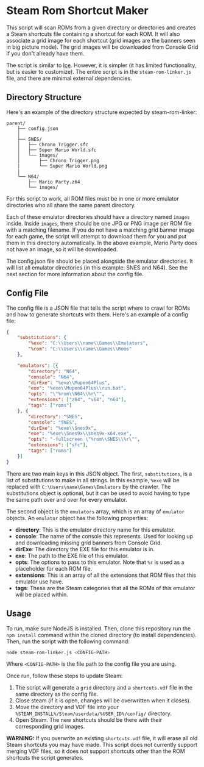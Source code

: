# Steam Rom Shortcut Maker

This script will scan ROMs from a given directory or directories and creates a Steam shortcuts file containing a shortcut for each ROM. It will also associate a grid image for each shortcut (grid images are the banners seen in big picture mode). The grid images will be downloaded from Console Grid if you don't already have them.

The script is similar to [Ice](https://scottrice.github.io/Ice/). However, it is simpler (it has limited functionality, but is easier to customize). The entire script is in the `steam-rom-linker.js` file, and there are minimal external dependencies.

## Directory Structure

Here's an example of the directory structure expected by steam-rom-linker:

```
parent/
    ├── config.json
    │
    ├── SNES/
    │   ├── Chrono Trigger.sfc
    │   ├── Super Mario World.sfc
    │   └── images/
    │       ├── Chrono Trigger.png
    |       └── Super Mario World.png
    |
    └── N64/
        ├── Mario Party.z64
        └── images/
```

For this script to work, all ROM files must be in one or more emulator directories who all share the same parent directory.

Each of these emulator directories should have a directory named `images` inside. Inside `images`, there should be one JPG or PNG image per ROM file with a matching filename. If you do not have a matching grid banner image for each game, the script will attempt to download them for you and put them in this directory automatically. In the above example, Mario Party does not have an image, so it will be downloaded.

The config.json file should be placed alongside the emulator directories. It will list all emulator directories (in this example: SNES and N64). See the next section for more information about the config file.


## Config File

The config file is a JSON file that tells the script where to crawl for ROMs and how to generate shortcuts with them. Here's an example of a config file:

```json
{
    "substitutions": {
        "%exe": "C:\\Users\\name\\Games\\Emulators",
        "%rom": "C:\\Users\\name\\Games\\Roms"
    },

    "emulators": [{
        "directory": "N64",
        "console": "N64",
        "dirExe": "%exe\\Mupen64Plus",
        "exe": "%exe\\Mupen64Plus\\run.bat",
        "opts": "\"%rom\\N64\\%r\"",
        "extensions": ["z64", "v64", "n64"],
        "tags": ["roms"]
    }, {
        "directory": "SNES",
        "console": "SNES",
        "dirExe": "%exe\\Snes9x",
        "exe": "%exe\\Snes9x\\snes9x-x64.exe",
        "opts": "-fullscreen \"%rom\\SNES\\%r\"",
        "extensions": ["sfc"],
        "tags": ["roms"]
    }]
}
```

There are two main keys in this JSON object. The first, `substitutions`, is a list of substitutions to make in all strings. In this example, `%exe` will be replaced with `C:\Users\name\Games\Emulators` by the crawler. The substitutions object is optional, but it can be used to avoid having to type the same path over and over for every emulator.

The second object is the `emulators` array, which is an array of `emulator` objects. An `emulator` object has the following properties:

* **directory**: This is the emulator directory name for this emulator.
* **console**: The name of the console this represents. Used for looking up and downloading missing grid banners from Console Grid.
* **dirExe**: The directory the EXE file for this emulator is in.
* **exe**: The path to the EXE file of this emulator.
* **opts**: The options to pass to this emulator. Note that `%r` is used as a placeholder for each ROM file.
* **extensions**: This is an array of all the extensions that ROM files that this emulator use have.
* **tags**: These are the Steam categories that all the ROMs of this emulator will be placed within.

## Usage

To run, make sure NodeJS is installed. Then, clone this repository run the `npm install` command within the cloned directory (to install dependencies). Then, run the script with the following command:

```bash
node steam-rom-linker.js <CONFIG-PATH>
```

Where `<CONFIG-PATH>` is the file path to the config file you are using.

Once run, follow these steps to update Steam:

1. The script will generate a `grid` directory and a `shortcuts.vdf` file in the same directory as the config file.
2. Close steam (if it is open, changes will be overwritten when it closes).
3. Move the directory and VDF file into your `%STEAM_INSTALL%/Steam/userdata/%USER_ID%/config/` directory.
4. Open Steam. The new shortcuts should be there with their corresponding grid images.

**WARNING:** If you overwrite an existing `shortcuts.vdf` file, it will erase all old Steam shortcuts you may have made. This script does not currently support merging VDF files, so it does not support shortcuts other than the ROM shortcuts the script generates.